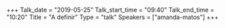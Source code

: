 +++
Talk_date = "2019-05-25"
Talk_start_time = "09:40"
Talk_end_time = "10:20"
Title = "A definir"
Type = "talk"
Speakers = ["amanda-matos"]
+++

